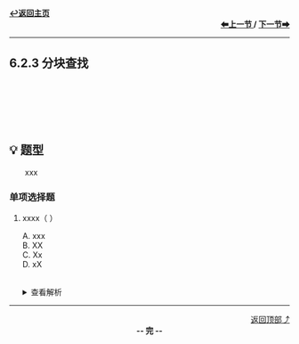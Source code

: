 <a name="top"></a>
<div align="left">
    <a href="/README.md"><b>↩返回主页</b></a>
</div>
<div align="right">
    <b>
    <a href="6.2.2%20折半查找.md">⬅上一节 </a>
    /
    <a href="../6.3%20B%20树和%20B%2B%20树/6.3.1%20B%20树及其基本操作.md"> 下一节➡</a>
    </b>
</div>
<hr>

## 6.2.3 分块查找

<br>

&emsp;&emsp;

<br>

## 💡 题型

&emsp;&emsp;xxx

### 单项选择题

1. xxxx（ ）

    A. xxx<br>
    B. XX<br>
    C. Xx<br>
    D. xX<br><br>
    <details>
    <summary>查看解析</summary>
    <p>答案：x</p>
    </details>

<hr>

<div align="right">
    <a href="#top">返回顶部⤴</a>
</div>

<div align="center">
    <b>-- 完 --</b>
</div>